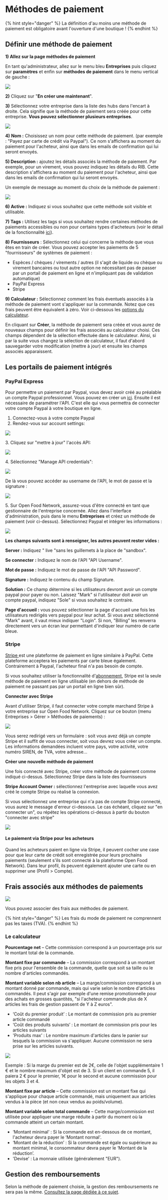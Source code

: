 # Méthodes de paiement

{% hint style="danger" %}
La définition d'au moins une méthode de paiement est obligatoire avant l'ouverture d'une boutique !
{% endhint %}

## Définir une méthode de paiement

**1) Allez sur la page méthodes de paiement**

En tant qu'administrateur, allez sur le menu bleu **Entreprises** puis cliquez sur **paramètres** et enfin sur **méthodes de paiement** dans le menu vertical de gauche :&#x20;

![](<../../.gitbook/assets/image (50) (1) (1).png>)

**2)** Cliquez sur "**En créer une maintenant**".&#x20;

**3)** Sélectionnez votre entreprise dans la liste des hubs dans l'encart à droite. Cela signifie que la méthode de paiement sera créée pour cette entreprise. **Vous pouvez sélectionner plusieurs entreprises**.

![](<../../.gitbook/assets/image (74) (1) (1).png>)

**4)** **Nom :** Choisissez un nom pour cette méthode de paiement. (par exemple : "Payez par carte de crédit via Paypal"). Ce nom s'affichera au moment du paiement pour l'acheteur, ainsi que dans les emails de confirmation qui lui seront envoyés.

**5) Description :** ajoutez les détails associés la méthode de paiement. Par exemple, pour un virement, vous pouvez indiquez les détails du RIB. Cette description s'affichera au moment du paiement pour l'acheteur, ainsi que dans les emails de confirmation qui lui seront envoyés.

Un exemple de message au moment du choix de la méthode de paiement :&#x20;

![](<../../.gitbook/assets/image (52) (1) (1) (1).png>)

&#x20;**6) Active :** Indiquez si vous souhaitez que cette méthode soit visible et utilisable.

**7) Tags :** Utilisez les tags si vous souhaitez rendre certaines méthodes de paiements accessibles ou non pour certains types d'acheteurs (voir le détail de la fonctionnalité [ici](broken-reference)).

**8)** **Fournisseurs** : Sélectionnez celui qui concerne la méthode que vous êtes en train de créer. Vous pouvez accepter les paiements de 5 "fournisseurs" de systèmes de paiement :

* Espèces / chèques / virements / autres (il s'agit de liquide ou chèque ou virement bancaires ou tout autre option ne nécessitant pas de passer par un portail de paiement en ligne et n'impliquant pas de validation automatique)
* PayPal Express
* Stripe

**9) Calculateur :** Sélectionnez comment les frais éventuels associés à la méthode de paiement vont s'appliquer sur la commande. Notez que ces frais peuvent être équivalent à zéro. Voir ci-dessous les [options du calculateur](https://ofn-user-guide.gitbook.io/guide-utilisateur-open-food-network/fonctionnalites-standards/mise-en-place-dune-boutique/frais-et-taxes#le-calculateur).

En cliquant sur **Créer**, la méthode de paiement sera créée et vous aurez de nouveaux champs pour définir les frais associés au calculateur choisi. Ces champs dépendent de la sélection effectuée dans le calculateur. Ainsi, si par la suite vous changez la sélection de calculateur, il faut d'abord sauvegarder votre modification (mettre à jour) et ensuite les champs associés apparaissent.&#x20;

## Les portails de paiement intégrés



### PayPal Express

Pour permettre un paiement par Paypal, vous devez avoir créé au préalable un compte Paypal professionnel. Vous pouvez en créer un [ici](https://www.paypal.com/fr/home). Ensuite il est nécessaire de paramétrer l'API. C'est elle qui vous permettra de connecter votre compte Paypal à votre boutique en ligne.

1. Connectez-vous à votre compte Paypal
2. Rendez-vous sur account settings:

![](<../../.gitbook/assets/image (59).png>)

3\. Cliquez sur "mettre à jour" l'accès API:

![](<../../.gitbook/assets/image (79) (1).png>)

4\. Sélectionnez "Manage API credentials":

![](<../../.gitbook/assets/image (70).png>)

De là vous pouvez accéder au username de l'API, le mot de passe et la signature :&#x20;

![](<../../.gitbook/assets/image (80) (1).png>)

5\. Sur Open Food Network, assurez-vous d'être connecté en tant que gestionnaire de l'entreprise concernée. Allez dans l'interface d'administration, puis dans le menu **Entreprises** et créez un méthode de paiement (voir ci-dessus). Sélectionnez Paypal et intégrer les informations :&#x20;

![](<../../.gitbook/assets/image (58) (1).png>)

**Les champs suivants sont à renseigner, les autres peuvent rester vides :**

**Server :** Indiquez " live "sans les guillemets à la place de "sandbox".

**Se connecter** **:** Indiquez le nom de l'API "API Username".

**Mot de passe :** Indiquez le mot de passe de l'API  "API Password".

**Signature :** Indiquez le contenu du champ Signature.

**Solution :** Ce champ détermine si les utilisateurs devront avoir un compte paypal pour payer ou non. Laissez "Mark" si l'utilisateur doit avoir un compte paypal, indiquez "Sole" si vous souhaitez le contraire.

**Page d'accueil :** vous pouvez sélectionner la page d'accueil une fois les utilisateurs redirigés vers paypal pour leur achat. Si vous avez sélectionné "Mark" avant, il vaut mieux indiquer "Login". Si non, "Billing" les renverra directement vers un écran leur permettant d'indiquer leur numéro de carte bleue.

### Stripe

[Stripe ](https://stripe.com/au)est une plateforme de paiement en ligne similaire à PayPal. Cette plateforme acceptera les paiements par carte bleue également. Contrairement à Paypal, l'acheteur final n'a pas besoin de compte.&#x20;

Si vous souhaitez utiliser la fonctionnalité d'[abonnement](broken-reference), Stripe est la seule méthode de paiement en ligne utilisable (en dehors de méthode de paiement ne passant pas par un portail en ligne bien sûr).

**Connecter avec Stripe**

Avant d'utiliser Stripe, il faut connecter votre compte marchand Stripe à votre entreprise sur Open Food Network. Cliquez sur ce bouton (menu Entreprises > Gérer > Méthodes de paiements) :&#x20;

![](<../../.gitbook/assets/image (69) (1).png>)

Vous serez redirigé vers un formulaire : soit vous avez déjà un compte Stripe et il suffit de vous connecter, soit vous devrez vous créer un compte. Les informations demandées incluent votre pays, votre activité, votre numéro SIREN, de TVA, votre adresse...

**Créer une nouvelle méthode de paiement**

Une fois connecté avec Stripe, créer votre méthode de paiement comme indiqué ci-dessus. Sélectionnez Stripe dans la liste des fournisseurs

**Stripe Account Owner :** sélectionnez l'entreprise avec laquelle vous avez créé le compte Stripe ou réalisé la connexion.

Si vous sélectionnez une entreprise qui n'a pas de compte Stripe connecté, vous aurez le message d'erreur ci-dessous. Le cas échéant, cliquez sur "en connecter un", ou répétez les opérations ci-dessus à partir du bouton "connecter avec stripe"

![](<../../.gitbook/assets/image (85) (1).png>)

#### Le paiement via Stripe pour les acheteurs

Quand les acheteurs paient en ligne via Stripe, il peuvent cocher une case pour que leur carte de crédit soit enregistrée pour leurs prochains paiements (seulement s'ils sont connecté à la plateforme Open Food Network). Dans leur profil, ils peuvent également ajouter une carte ou en supprimer une (Profil > Compte).

## Frais associés aux méthodes de paiements

![](<../../.gitbook/assets/image (47).png>)

Vous pouvez associer des frais aux méthodes de paiement.

{% hint style="danger" %}
Les frais du mode de paiement ne comprennent pas les taxes (TVA).
{% endhint %}

### Le calculateur

**Pourcentage net** – Cette commission correspond à un pourcentage pris sur le montant total de la commande.

**Montant fixe par commande** – La commission correspond à un montant fixe pris pour l'ensemble de la commande, quelle que soit sa taille ou le nombre d'articles commandés.

**Montant variable selon nb article** – La marge/commission correspond à un montant donné par commande, mais qui varie selon le nombre d'articles commandés. Il peut s'agir par exemple d'une remise promotionnelle pour des achats en grosses quantités, "si l'acheteur commande plus de X articles les frais de gestion passent de Y à Z euros".

* ‘Coût du premier produit’ : Le montant de commission pris au premier article commandé
* ‘Coût des produits suivants’ : Le montant de commission pris pour les articles suivants
* 'Produits max’ : Le nombre maximum d'articles dans le panier sur lesquels la commission va s'appliquer. Aucune commission ne sera prise sur les articles suivants.

![](<../../.gitbook/assets/image (53) (1).png>)

Exemple :  Si la marge du premier est de 2€, celle de l'objet supplémentaire 1 € et le nombre maximum d'objet est de 3. Si un client en commande 5, il paiera 2 € pour le premier, 1€ pour le second et aucune commission pour les objets 3 et 4.

**Montant fixe par article** – Cette commission est un montant fixe qui s'applique pour chaque article commandé, mais uniquement aux articles vendus à la pièce (et non ceux vendus au poids/volume).

**Montant variable selon total commande** – Cette marge/commission est utilisée pour appliquer une marge réduite à partir du moment où la commande atteint un certain montant.

* ‘Montant minimal’ : Si la commande est en-dessous de ce montant, l'acheteur devra payer le ‘Montant normal'.
* ‘Montant de la réduction’ : Si la commande est égale ou supérieure au montant minimal, le consommateur devra payer le ‘Montant de la réduction’.
* 'Devise' : La monnaie utilisée (généralement "EUR").

## Gestion des remboursements

Selon la méthode de paiement choisie, la gestion des remboursements ne sera pas la même. [Consultez la page dédiée à ce sujet](broken-reference).
